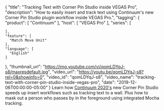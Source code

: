 {
  "title": "Tracking Text with Corner Pin Studio inside VEGAS Pro",
  "description": "How to easily insert and track text using Continuum's new Corner Pin Studio plugin workflow inside VEGAS Pro.",
  "tagging": {
    "product": [
      "Continuum"
    ],
    "host": [
      "VEGAS Pro"
    ],
    "series": [

    ],
    "feature": [
      "Match Move Unit"
    ],
    "language": [
      "English"
    ]
  },
  "thumbnail_url": "https://img.youtube.com/vi/qomLDYqJ-s8/maxresdefault.jpg",
  "video_url": "https://youtu.be/qomLDYqJ-s8?rel=0&showinfo=0",
  "video_id": "qomLDYqJ-s8",
  "video_name": "tracking-text-with-corner-pin-studio-inside-vegas-pro",
  "date": "2019-12-06T00:00:00-05:00"
}
Learn how [Continuum 2020's](https://borisfx.com/products/continuum/ "Boris FX Continuum") new Corner Pin Studio speeds up insert workflows such as tracking text to a wall. Plus how to mask out a person who passes by in the foreground using integrated Mocha tracking.
